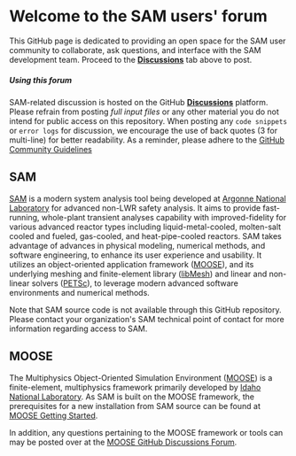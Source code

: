 Welcome to the SAM users' forum
=====

This GitHub page is dedicated to providing an open space for the SAM user community to collaborate, ask questions, and interface with the SAM development team. Proceed to the **[Discussions](https://github.com/Argonne-National-Laboratory/sam-forum/discussions)** tab above to post.

##### *Using this forum*
SAM-related discussion is hosted on the GitHub **[Discussions](https://github.com/Argonne-National-Laboratory/sam-forum/discussions)** platform. Please refrain from posting *full input files* or any other material you do not intend for public access on this repository. When posting any `code snippets` or `error logs` for discussion, we encourage the use of back quotes (3 for multi-line) for better readability. As a reminder, please adhere to the [GitHub Community Guidelines](https://docs.github.com/en/github/site-policy/github-community-guidelines)

## SAM
[SAM](https://www.anl.gov/nse/system-analysis-module) is a modern system analysis tool being developed at [Argonne National Laboratory](http://www.anl.gov) for advanced non-LWR safety analysis.  It aims to provide fast-running, whole-plant transient analyses capability with improved-fidelity for various advanced reactor types including liquid-metal-cooled, molten-salt cooled and fueled, gas-cooled, and heat-pipe-cooled reactors. SAM takes advantage of advances in physical modeling, numerical methods, and software engineering, to enhance its user experience and usability. It utilizes an object-oriented application framework ([MOOSE](https://mooseframework.inl.gov)), and its underlying meshing and finite-element library ([libMesh](https://libmesh.github.io)) and linear and non-linear solvers ([PETSc](https://petsc.org/)), to leverage  modern advanced software environments and numerical methods.

Note that SAM source code is not available through this GitHub repository. Please contact your organization's SAM technical point of contact for more information regarding access to SAM.

## MOOSE

The Multiphysics Object-Oriented Simulation Environment ([MOOSE](https://mooseframework.inl.gov)) is a finite-element, multiphysics framework primarily developed by [Idaho National Laboratory](http://www.inl.gov). As SAM is built on the MOOSE framework, the prerequisites for a new installation from SAM source can be found at [MOOSE Getting Started](https://mooseframework.inl.gov/getting_started/installation/index.html).

In addition, any questions pertaining to the MOOSE framework or tools can may be posted over at the [MOOSE GitHub Discussions Forum](https://github.com/idaholab/moose/discussions).
